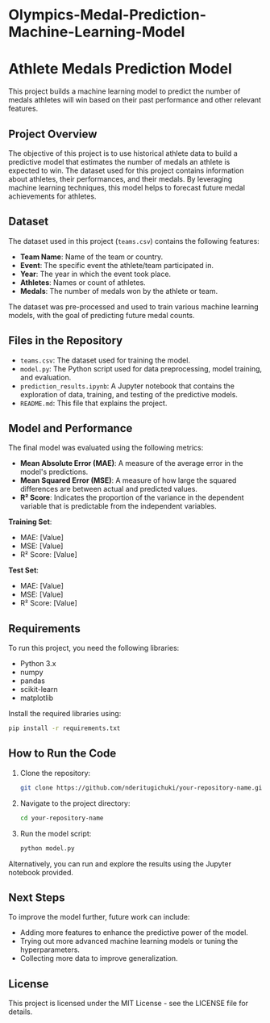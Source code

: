 # Olympics-Medal-Prediction-Machine-Learning-Model
# Athlete Medals Prediction Model

This project builds a machine learning model to predict the number of medals athletes will win based on their past performance and other relevant features.

## Project Overview

The objective of this project is to use historical athlete data to build a predictive model that estimates the number of medals an athlete is expected to win. The dataset used for this project contains information about athletes, their performances, and their medals. By leveraging machine learning techniques, this model helps to forecast future medal achievements for athletes.

## Dataset

The dataset used in this project (`teams.csv`) contains the following features:
- **Team Name**: Name of the team or country.
- **Event**: The specific event the athlete/team participated in.
- **Year**: The year in which the event took place.
- **Athletes**: Names or count of athletes.
- **Medals**: The number of medals won by the athlete or team.

The dataset was pre-processed and used to train various machine learning models, with the goal of predicting future medal counts.

## Files in the Repository

- `teams.csv`: The dataset used for training the model.
- `model.py`: The Python script used for data preprocessing, model training, and evaluation.
- `prediction_results.ipynb`: A Jupyter notebook that contains the exploration of data, training, and testing of the predictive models.
- `README.md`: This file that explains the project.

## Model and Performance

The final model was evaluated using the following metrics:
- **Mean Absolute Error (MAE)**: A measure of the average error in the model's predictions.
- **Mean Squared Error (MSE)**: A measure of how large the squared differences are between actual and predicted values.
- **R² Score**: Indicates the proportion of the variance in the dependent variable that is predictable from the independent variables.

**Training Set**:
- MAE: [Value]
- MSE: [Value]
- R² Score: [Value]

**Test Set**:
- MAE: [Value]
- MSE: [Value]
- R² Score: [Value]

## Requirements

To run this project, you need the following libraries:
- Python 3.x
- numpy
- pandas
- scikit-learn
- matplotlib

Install the required libraries using:

```bash
pip install -r requirements.txt
```

## How to Run the Code

1. Clone the repository:
    ```bash
    git clone https://github.com/nderitugichuki/your-repository-name.git
    ```
   
2. Navigate to the project directory:
    ```bash
    cd your-repository-name
    ```

3. Run the model script:
    ```bash
    python model.py
    ```

Alternatively, you can run and explore the results using the Jupyter notebook provided.

## Next Steps

To improve the model further, future work can include:
- Adding more features to enhance the predictive power of the model.
- Trying out more advanced machine learning models or tuning the hyperparameters.
- Collecting more data to improve generalization.

## License

This project is licensed under the MIT License - see the LICENSE file for details.
